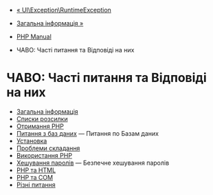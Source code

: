 - [«
UI\Exception\RuntimeException](class.ui-exception-runtimeexception.md)
- [Загальна інформація »](faq.general.md)

- [PHP Manual](index.md)
- ЧАВО: Часті питання та Відповіді на них

# ЧАВО: Часті питання та Відповіді на них

- [Загальна інформація](faq.general.md)
- [Списки розсилки](faq.mailinglist.md)
- [Отримання PHP](faq.obtaining.md)
- [Питання з баз даних](faq.databases.md) — Питання по Базам
даних
- [Установка](faq.installation.md)
- [Проблеми складання](faq.build.md)
- [Використання PHP](faq.using.md)
- [Хешування паролів](faq.passwords.md) — Безпечне хешування
паролів
- [PHP та HTML](faq.md.md)
- [PHP та COM](faq.com.md)
- [Різні питання](faq.misc.md)
